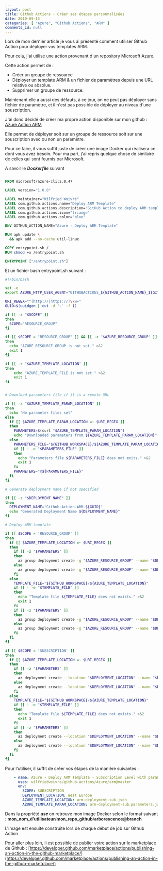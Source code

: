 ```yaml
---
layout: post
title: Github Actions - Créer ses étapes personnalisées
date: 2019-09-15
categories: [ "Azure", "Github Actions", "ARM" ]
comments_id: null 
---
```


Lors de mon dernier article je vous ai présenté comment utiliser Github Action pour déployer vos templates ARM.

Pour cela, j'ai utilisé une action provenant d'un repository Microsoft Azure.

Cette action permet de :

- Créer un groupe de ressource
- Déployer un template ARM & un fichier de paramètres depuis une URL relative ou absolue.
- Supprimer un groupe de ressource.

Maintenant elle a aussi des défauts, à ce jour, on ne peut pas déployer sans fichier de paramètre, et il n'est pas possible de déployer au niveau d'une souscription.

J'ai donc décidé de créer ma propre action disponible sur mon github : [Azure Action ARM](https://github.com/wilfriedwoivre/github-actions/tree/master/Azure/arm)

Elle permet de déployer soit sur un groupe de ressource soit sur une souscription avec ou non un paramètre.

Pour ce faire, il vous suffit juste de créer une image Docker qui réalisera ce dont vous avez besoin.
Pour ma part, j'ai repris quelque chose de similaire de celles qui sont fournis par Microsoft.

A savoir le ***Dockerfile*** suivant

```DockerFile

FROM microsoft/azure-cli:2.0.47

LABEL version="1.0.0"

LABEL maintainer="Wilfried Woivré"
LABEL com.github.actions.name="Déploy ARM Template"
LABEL com.github.actions.description="GitHub Action to deploy ARM template to Azure"
LABEL com.github.actions.icon="triange"
LABEL com.github.actions.color="blue"

ENV GITHUB_ACTION_NAME="Azure - Deploy ARM Template"

RUN apk update \
  && apk add --no-cache util-linux

COPY entrypoint.sh /
RUN chmod +x /entrypoint.sh

ENTRYPOINT ["/entrypoint.sh"]
```

Et un fichier bash entrypoint.sh suivant :

```sh
#!/bin/bash

set -e
export AZURE_HTTP_USER_AGENT="GITHUBACTIONS_${GITHUB_ACTION_NAME}_${GITHUB_REPOSITORY}"

URI_REGEX="^(http://|https://)\\w+"
GUID=$(uuidgen | cut -d '-' -f 1)

if [[ -z "$SCOPE" ]]
then
  SCOPE="RESOURCE_GROUP"
fi

if [[ $SCOPE = "RESOURCE_GROUP" ]] && [[ -z "$AZURE_RESOURCE_GROUP" ]]
then
  echo "AZURE_RESOURCE_GROUP is not set." >&2
  exit 1
fi

if [[ -z "$AZURE_TEMPLATE_LOCATION" ]]
then
    echo "AZURE_TEMPLATE_FILE is not set." >&2
    exit 1
fi


# Download parameters file if it is a remote URL

if [[ -z "$AZURE_TEMPLATE_PARAM_LOCATION" ]]
then
  echo "No parameter files set"
else
  if [[ $AZURE_TEMPLATE_PARAM_LOCATION =~ $URI_REGEX ]]
  then
    PARAMETERS=$(curl "$AZURE_TEMPLATE_PARAM_LOCATION")
    echo "Downloaded parameters from ${AZURE_TEMPLATE_PARAM_LOCATION}"
  else
    PARAMETERS_FILE="${GITHUB_WORKSPACE}/${AZURE_TEMPLATE_PARAM_LOCATION}"
    if [[ ! -e "$PARAMETERS_FILE" ]]
    then
      echo "Parameters file ${PARAMETERS_FILE} does not exits." >&2
      exit 1
    fi
    PARAMETERS="@${PARAMETERS_FILE}"
  fi
fi

# Generate deployment name if not specified

if [[ -z "$DEPLOYMENT_NAME" ]]
then
  DEPLOYMENT_NAME="Github-Action-ARM-${GUID}"
  echo "Generated Deployment Name ${DEPLOYMENT_NAME}"
fi

# Deploy ARM template

if [[ $SCOPE = 'RESOURCE_GROUP' ]]
then
  if [[ $AZURE_TEMPLATE_LOCATION =~ $URI_REGEX ]]
  then
    if [[ -z "$PARAMETERS" ]]
    then
      az group deployment create -g "$AZURE_RESOURCE_GROUP" --name "$DEPLOYMENT_NAME" --template-uri "$AZURE_TEMPLATE_LOCATION"
    else
      az group deployment create -g "$AZURE_RESOURCE_GROUP" --name "$DEPLOYMENT_NAME" --template-uri "$AZURE_TEMPLATE_LOCATION" --parameters "$PARAMETERS"
    fi
  else
    TEMPLATE_FILE="${GITHUB_WORKSPACE}/${AZURE_TEMPLATE_LOCATION}"
    if [[ ! -e "$TEMPLATE_FILE" ]]
    then
      echo "Template file ${TEMPLATE_FILE} does not exists." >&2
      exit 1
    fi
    if [[ -z "$PARAMETERS" ]]
    then
      az group deployment create -g "$AZURE_RESOURCE_GROUP" --name "$DEPLOYMENT_NAME" --template-file "$AZURE_TEMPLATE_LOCATION"
    else
      az group deployment create -g "$AZURE_RESOURCE_GROUP" --name "$DEPLOYMENT_NAME" --template-file "$AZURE_TEMPLATE_LOCATION" --parameters "$PARAMETERS"
    fi
  fi
fi

if [[ $SCOPE = 'SUBSCRIPTION' ]]
then
  if [[ $AZURE_TEMPLATE_LOCATION =~ $URI_REGEX ]]
  then
    if [[ -z "$PARAMETERS" ]]
    then
      az deployment create --location "$DEPLOYMENT_LOCATION" --name "$DEPLOYMENT_NAME" --template-uri "$AZURE_TEMPLATE_LOCATION"
    else
      az deployment create --location "$DEPLOYMENT_LOCATION" --name "$DEPLOYMENT_NAME" --template-uri "$AZURE_TEMPLATE_LOCATION" --parameters "$PARAMETERS"
    fi
  else
    TEMPLATE_FILE="${GITHUB_WORKSPACE}/${AZURE_TEMPLATE_LOCATION}"
    if [[ ! -e "$TEMPLATE_FILE" ]]
    then
      echo "Template file ${TEMPLATE_FILE} does not exists." >&2
      exit 1
    fi
    if [[ -z "$PARAMETERS" ]]
    then
      az deployment create --location "$DEPLOYMENT_LOCATION" --name "$DEPLOYMENT_NAME" --template-file "$AZURE_TEMPLATE_LOCATION"
    else
      az deployment create --location "$DEPLOYMENT_LOCATION" --name "$DEPLOYMENT_NAME" --template-file "$AZURE_TEMPLATE_LOCATION" --parameters "$PARAMETERS"
    fi
  fi
fi
```

Pour l'utiliser, il suffit de créer vos étapes de la manière suivantes :

```yaml
    - name: Azure - Deploy ARM Template - Subscription Level with parameters
      uses: wilfriedwoivre/github-actions/Azure/arm@master
      env:
        SCOPE: SUBSCRIPTION
        DEPLOYMENT_LOCATION: West Europe
        AZURE_TEMPLATE_LOCATION: arm-deployment-sub.json
        AZURE_TEMPLATE_PARAM_LOCATION: arm-deployment-sub.parameters.json
```

Dans la propriété ***use*** on retrouve mon image Docker selon le format suivant : **mon_nom_d'utilisateur**/**mon_repo_github**/**arborescence**@**branch**

L'image est ensuite construite lors de chaque début de job sur Github Action

Pour aller plus loin, il est possible de publier votre action sur le marketplace de Github :
[https://developer.github.com/marketplace/actions/publishing-an-action-in-the-github-marketplace/](https://developer.github.com/marketplace/actions/publishing-an-action-in-the-github-marketplace/)
